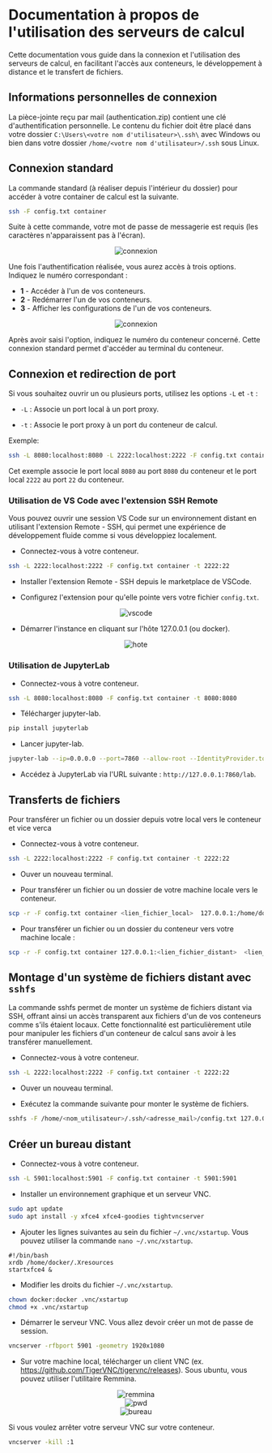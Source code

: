 # Documentation à propos de l'utilisation des serveurs de calcul

Cette documentation vous guide dans la connexion et l'utilisation des serveurs de calcul, en facilitant l'accès aux conteneurs, le développement à distance et le transfert de fichiers.

## Informations personnelles de connexion

La pièce-jointe reçu par mail (authentication.zip) contient une clé d'authentification personnelle. Le contenu du fichier doit être placé dans votre dossier `C:\Users\<votre nom d'utilisateur>\.ssh\` avec Windows ou bien dans votre dossier `/home/<votre nom d'utilisateur>/.ssh` sous Linux.

## Connexion standard

La commande standard (à réaliser depuis l'intérieur du dossier) pour accéder à votre container de calcul est la suivante. 

```bash
ssh -F config.txt container
```

Suite à cette commande, votre mot de passe de messagerie est requis (les caractères n'apparaissent pas à l'écran).

<div align="center">
    <img src="images/connexion.png" alt="connexion">
</div>

Une fois l'authentification réalisée, vous aurez accès à trois options. Indiquez le numéro correspondant :

* **1** - Accéder à l'un de vos conteneurs.
* **2** - Redémarrer l'un de vos conteneurs.
* **3** - Afficher les configurations de l'un de vos conteneurs.

<div align="center">
    <img src="images/options.png" alt="connexion">
</div>

Après avoir saisi l'option, indiquez le numéro du conteneur concerné. Cette connexion standard permet d'accéder au terminal du conteneur.

## Connexion et redirection de port

Si vous souhaitez ouvrir un ou plusieurs ports, utilisez les options `-L` et `-t` :

* `-L` : Associe un port local à un port proxy.

* `-t` : Associe le port proxy à un port du conteneur de calcul.

Exemple:

```bash
ssh -L 8080:localhost:8080 -L 2222:localhost:2222 -F config.txt container -t 8080:8080 2222:22
```

Cet exemple associe le port local `8080` au port `8080` du conteneur et le port local `2222` au port `22` du conteneur.

### Utilisation de VS Code avec l'extension SSH Remote

Vous pouvez ouvrir une session VS Code sur un environnement distant en utilisant l'extension Remote - SSH, qui permet une expérience de développement fluide comme si vous développiez localement.

* Connectez-vous à votre conteneur.

```bash
ssh -L 2222:localhost:2222 -F config.txt container -t 2222:22
```

* Installer l'extension Remote - SSH depuis le marketplace de VSCode.

* Configurez l'extension pour qu'elle pointe vers votre fichier `config.txt`.

<div align="center">
    <img src="images/vscode.png" alt="vscode">
</div>

* Démarrer l'instance en cliquant sur l'hôte 127.0.0.1 (ou docker).

<div align="center">
    <img src="images/hote.png" alt="hote">
</div>

### Utilisation de JupyterLab

* Connectez-vous à votre conteneur.

```bash
ssh -L 8080:localhost:8080 -F config.txt container -t 8080:8080
```

* Télécharger jupyter-lab.

```bash
pip install jupyterlab
```

* Lancer jupyter-lab.

```bash
jupyter-lab --ip=0.0.0.0 --port=7860 --allow-root --IdentityProvider.token=''
```

* Accédez à JupyterLab via l'URL suivante : `http://127.0.0.1:7860/lab`.


## Transferts de fichiers

Pour transférer un fichier ou un dossier depuis votre local vers le conteneur et vice verca

* Connectez-vous à votre conteneur.

```bash
ssh -L 2222:localhost:2222 -F config.txt container -t 2222:22
```

* Ouver un nouveau terminal.

* Pour transférer un fichier ou un dossier de votre machine locale vers le conteneur.

```bash
scp -r -F config.txt container <lien_fichier_local>  127.0.0.1:/home/docker/<lien_destination_distant>
```

* Pour transférer un fichier ou un dossier du conteneur vers votre machine locale :

```bash
scp -r -F config.txt container 127.0.0.1:<lien_fichier_distant>  <lien_destination_local>
```

## Montage d'un système de fichiers distant avec `sshfs`

La commande sshfs permet de monter un système de fichiers distant via SSH, offrant ainsi un accès transparent aux fichiers d'un de vos conteneurs comme s'ils étaient locaux. Cette fonctionnalité est particulièrement utile pour manipuler les fichiers d'un conteneur de calcul sans avoir à les transférer manuellement.

* Connectez-vous à votre conteneur.

```bash
ssh -L 2222:localhost:2222 -F config.txt container -t 2222:22
```

* Ouver un nouveau terminal.

* Exécutez la commande suivante pour monter le système de fichiers.

```bash
sshfs -F /home/<nom_utilisateur>/.ssh/<adresse_mail>/config.txt 127.0.0.1:/home/docker/<lien_dossier_distant> <lien_dossier_local>
```

## Créer un bureau distant

* Connectez-vous à votre conteneur.

```bash
ssh -L 5901:localhost:5901 -F config.txt container -t 5901:5901
```

* Installer un environnement graphique et un serveur VNC.

```bash
sudo apt update
sudo apt install -y xfce4 xfce4-goodies tightvncserver
```

* Ajouter les lignes suivantes au sein du fichier `~/.vnc/xstartup`. Vous pouvez utiliser la commande `nano ~/.vnc/xstartup`.

```
#!/bin/bash
xrdb /home/docker/.Xresources
startxfce4 &
```

* Modifier les droits du fichier `~/.vnc/xstartup`.

```bash
chown docker:docker .vnc/xstartup
chmod +x .vnc/xstartup
```

* Démarrer le serveur VNC. Vous allez devoir créer un mot de passe de session.

```bash
vncserver -rfbport 5901 -geometry 1920x1080
```

* Sur votre machine local, télécharger un client VNC (ex. https://github.com/TigerVNC/tigervnc/releases). Sous ubuntu, vous pouvez utiliser l'utilitaire Remmina.

<div align="center">
    <img src="images/remmina.png" alt="remmina">
</div>

<div align="center">
    <img src="images/pwd.png" alt="pwd">
</div>

<div align="center">
    <img src="images/bureau.png" alt="bureau">
</div>

Si vous voulez arrêter votre serveur VNC sur votre conteneur.

```bash
vncserver -kill :1
```